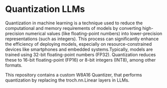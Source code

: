 # Quantization LLMs
 Quantization in machine learning is a technique used to reduce the computational and memory requirements of models by converting high-precision numerical values (like floating-point numbers) into lower-precision representations (such as integers). This process can significantly enhance the efficiency of deploying models, especially on resource-constrained devices like smartphones and embedded systems.Typically, models are trained using 32-bit floating-point numbers (FP32). Quantization reduces these to 16-bit floating-point (FP16) or 8-bit integers (INT8), among other formats.

 This repository contains a custom W8A16 Quantizer, that performs quantization by replacing the troch.nn.Linear layers in LLMs.
